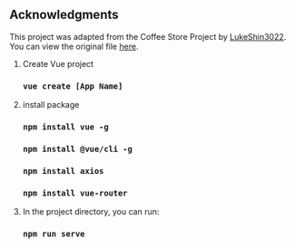 ## Acknowledgments

This project was adapted from the Coffee Store Project by [LukeShin3022](https://github.com/LukeShin3022). You can view the original file [here](https://github.com/LukeShin3022/CoffeeShop/blob/main/README.md).

1. Create Vue project
    ### `vue create [App Name]`

2. install package
    ### `npm install vue -g`
    ### `npm install @vue/cli -g`
    ### `npm install axios`
    ### `npm install vue-router`

3. In the project directory, you can run:
    ### `npm run serve`


